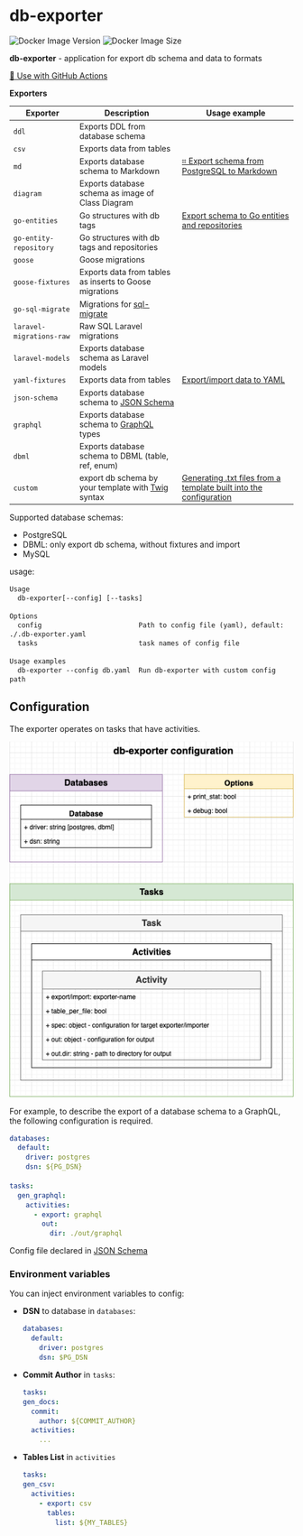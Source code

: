 # db-exporter

![Docker Image Version](https://img.shields.io/docker/v/artarts36/db-exporter?style=for-the-badge&logo=docker&label=Image%20Version&link=https%3A%2F%2Fhub.docker.com%2Fr%2Fartarts36%2Fdb-exporter)
![Docker Image Size](https://img.shields.io/docker/image-size/artarts36/db-exporter?style=for-the-badge&logo=docker&label=Image%20Size&link=https%3A%2F%2Fhub.docker.com%2Fr%2Fartarts36%2Fdb-exporter)

**db-exporter** - application for export db schema and data to formats

[🚀 Use with GitHub Actions](./docs/usage_examples.md#use-with-github-actions)

**Exporters**

| Exporter                 | Description                                                                    | Usage example                                                                                                           |
|--------------------------|--------------------------------------------------------------------------------|-------------------------------------------------------------------------------------------------------------------------|
| `ddl`                    | Exports DDL from database schema                                               |                                                                                                                         |
| `csv`                    | Exports data from tables                                                       |                                                                                                                         |
| `md`                     | Exports database schema to Markdown                                            | [⌗ Export schema from PostgreSQL to Markdown](./docs/usage_examples.md#export-schema-from-postgresql-to-markdown)       |
| `diagram`                | Exports database schema as image of Class Diagram                              |                                                                                                                         |
| `go-entities`            | Go structures with db tags                                                     | [Export schema to Go entities and repositories](./docs/usage_examples.md#export-schema-to-go-entities-and-repositories) |
| `go-entity-repository`   | Go structures with db tags and repositories                                    |                                                                                                                         |
| `goose`                  | Goose migrations                                                               |                                                                                                                         |
| `goose-fixtures`         | Exports data from tables as inserts to Goose migrations                        |                                                                                                                         |
| `go-sql-migrate`         | Migrations for [sql-migrate](https://github.com/rubenv/sql-migrate)            |                                                                                                                         |
| `laravel-migrations-raw` | Raw SQL Laravel migrations                                                     |                                                                                                                         |
| `laravel-models`         | Exports database schema as Laravel models                                      |                                                                                                                         |
| `yaml-fixtures`          | Exports data from tables                                                       | [Export/import data to YAML](./docs/usage_examples.md#exportimport-data-to-yaml)                                        |
| `json-schema`            | Exports database schema to [JSON Schema](https://json-schema.org)              |                                                                                                                         |
| `graphql`                | Exports database schema to [GraphQL](https://graphql.org/learn/schema) types   |                                                                                                                         |
| `dbml`                   | Exports database schema to DBML (table, ref, enum)                             |                                                                                                                         |
| `custom`                 | export db schema by your template with [Twig](https://twig.symfony.com) syntax | [Generating .txt files from a template built into the configuration](./docs/usage_custom.md)                            |

Supported database schemas:
- PostgreSQL
- DBML: only export db schema, without fixtures and import
- MySQL

usage:
```text
Usage
  db-exporter[--config] [--tasks]

Options
  config                        Path to config file (yaml), default: ./.db-exporter.yaml
  tasks                         task names of config file

Usage examples
  db-exporter --config db.yaml  Run db-exporter with custom config path
```

## Configuration

The exporter operates on tasks that have activities.

![](./docs/configuration.drawio.png)

For example, to describe the export of a database schema to a GraphQL, the following configuration is required.

```yaml
databases:
  default:
    driver: postgres
    dsn: ${PG_DSN}

tasks:
  gen_graphql:
    activities:
      - export: graphql
        out:
          dir: ./out/graphql
```

Config file declared in [JSON Schema](db-exporter-json-schema.json)

### Environment variables
You can inject environment variables to config:

- **DSN** to database in `databases`:
    ```yaml
    databases:
      default:
        driver: postgres
        dsn: $PG_DSN
    ```
- **Commit Author** in `tasks`:
    ```yaml
  tasks:
    gen_docs:
      commit: 
        author: ${COMMIT_AUTHOR}
      activities:
        ...
    ```
- **Tables List** in `activities`
    ```yaml
  tasks:
    gen_csv:
      activities:
        - export: csv
          tables:
            list: ${MY_TABLES}
    ```
